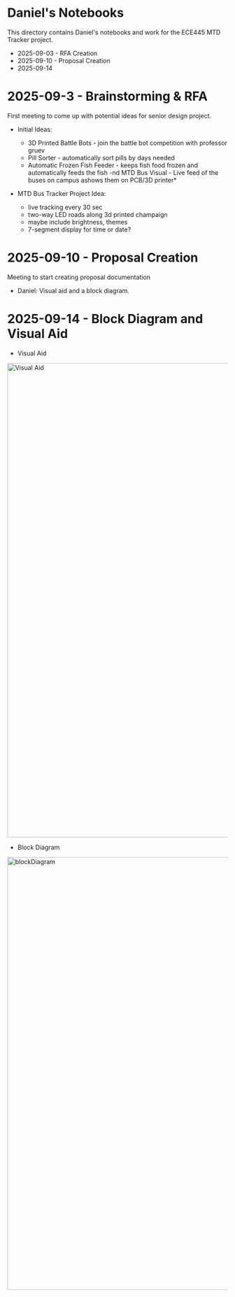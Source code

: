 # Daniel's Notebooks

This directory contains Daniel's notebooks and work for the ECE445 MTD Tracker project.

- 2025-09-03 - RFA Creation
- 2025-09-10 - Proposal Creation
- 2025-09-14
# 2025-09-3 - Brainstorming & RFA
First meeting to come up with potential ideas for senior design project.
- Initial Ideas:
  - 3D Printed Battle Bots - join the battle bot competition with professor gruev
  - Pill Sorter - automatically sort pills by days needed
  - Automatic Frozen Fish Feeder - keeps fish food frozen and automatically feeds the fish
  -nd  MTD Bus Visual - Live feed of the buses on campus ashows them on PCB/3D printer*

- MTD Bus Tracker Project Idea:
  - live tracking every 30 sec
  - two-way LED roads along 3d printed champaign
  - maybe include brightness, themes
  - 7-segment display for time or date?
  
# 2025-09-10 - Proposal Creation
Meeting to start creating proposal documentation
- Daniel: Visual aid and a block diagram.

# 2025-09-14 - Block Diagram and Visual Aid
- Visual Aid
<img width="1963" height="1085" alt="Visual Aid" src="https://github.com/user-attachments/assets/c3b8065c-8ae2-4509-9d80-4cafc5b8311a" />
  
- Block Diagram
<img width="1825" height="990" alt="blockDiagram" src="https://github.com/user-attachments/assets/52fb0858-e097-4e3f-a9e4-11ddf0b8d9f6" />


